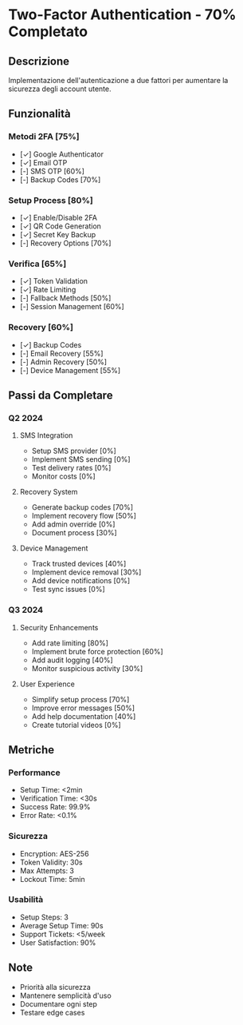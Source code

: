 # Two-Factor Authentication - 70% Completato

## Descrizione
Implementazione dell'autenticazione a due fattori per aumentare la sicurezza degli account utente.

## Funzionalità

### Metodi 2FA [75%]
- [✓] Google Authenticator
- [✓] Email OTP
- [-] SMS OTP [60%]
- [-] Backup Codes [70%]

### Setup Process [80%]
- [✓] Enable/Disable 2FA
- [✓] QR Code Generation
- [✓] Secret Key Backup
- [-] Recovery Options [70%]

### Verifica [65%]
- [✓] Token Validation
- [✓] Rate Limiting
- [-] Fallback Methods [50%]
- [-] Session Management [60%]

### Recovery [60%]
- [✓] Backup Codes
- [-] Email Recovery [55%]
- [-] Admin Recovery [50%]
- [-] Device Management [55%]

## Passi da Completare

### Q2 2024
1. SMS Integration
   - Setup SMS provider [0%]
   - Implement SMS sending [0%]
   - Test delivery rates [0%]
   - Monitor costs [0%]

2. Recovery System
   - Generate backup codes [70%]
   - Implement recovery flow [50%]
   - Add admin override [0%]
   - Document process [30%]

3. Device Management
   - Track trusted devices [40%]
   - Implement device removal [30%]
   - Add device notifications [0%]
   - Test sync issues [0%]

### Q3 2024
1. Security Enhancements
   - Add rate limiting [80%]
   - Implement brute force protection [60%]
   - Add audit logging [40%]
   - Monitor suspicious activity [30%]

2. User Experience
   - Simplify setup process [70%]
   - Improve error messages [50%]
   - Add help documentation [40%]
   - Create tutorial videos [0%]

## Metriche

### Performance
- Setup Time: <2min
- Verification Time: <30s
- Success Rate: 99.9%
- Error Rate: <0.1%

### Sicurezza
- Encryption: AES-256
- Token Validity: 30s
- Max Attempts: 3
- Lockout Time: 5min

### Usabilità
- Setup Steps: 3
- Average Setup Time: 90s
- Support Tickets: <5/week
- User Satisfaction: 90%

## Note
- Priorità alla sicurezza
- Mantenere semplicità d'uso
- Documentare ogni step
- Testare edge cases 
